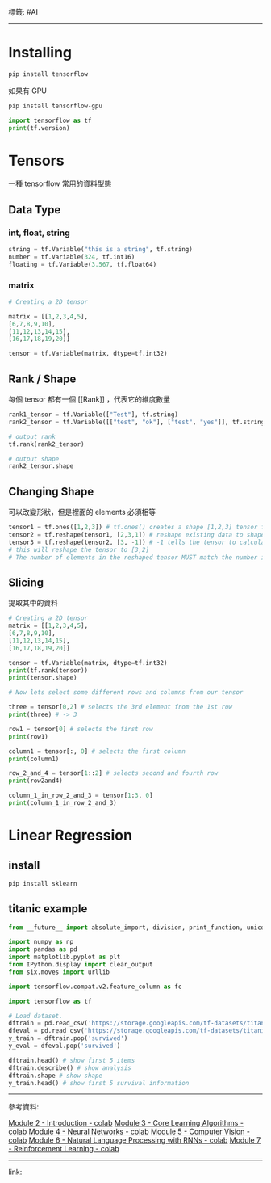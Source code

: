 標籤: #AI

---

# Installing

```bash
pip install tensorflow
```

如果有 GPU

```bash
pip install tensorflow-gpu
```

```python
import tensorflow as tf
print(tf.version)
```

# Tensors

一種 tensorflow 常用的資料型態

## Data Type

### int, float, string

```python
string = tf.Variable("this is a string", tf.string)
number = tf.Variable(324, tf.int16)
floating = tf.Variable(3.567, tf.float64)
```

### matrix

```python
# Creating a 2D tensor

matrix = [[1,2,3,4,5],
[6,7,8,9,10],
[11,12,13,14,15],
[16,17,18,19,20]]

tensor = tf.Variable(matrix, dtype=tf.int32)
```

## Rank / Shape

每個 tensor 都有一個 [[Rank]] ，代表它的維度數量

```python
rank1_tensor = tf.Variable(["Test"], tf.string)
rank2_tensor = tf.Variable([["test", "ok"], ["test", "yes"]], tf.string)

# output rank
tf.rank(rank2_tensor)

# output shape
rank2_tensor.shape
```

## Changing Shape

可以改變形狀，但是裡面的 elements 必須相等

```python
tensor1 = tf.ones([1,2,3]) # tf.ones() creates a shape [1,2,3] tensor full of ones
tensor2 = tf.reshape(tensor1, [2,3,1]) # reshape existing data to shape [2,3,1]
tensor3 = tf.reshape(tensor2, [3, -1]) # -1 tells the tensor to calculate the size of the dimension in that place
# this will reshape the tensor to [3,2]
# The number of elements in the reshaped tensor MUST match the number in the original
```

## Slicing

提取其中的資料

```python
# Creating a 2D tensor
matrix = [[1,2,3,4,5],
[6,7,8,9,10],
[11,12,13,14,15],
[16,17,18,19,20]]

tensor = tf.Variable(matrix, dtype=tf.int32)
print(tf.rank(tensor))
print(tensor.shape)

# Now lets select some different rows and columns from our tensor

three = tensor[0,2] # selects the 3rd element from the 1st row
print(three) # -> 3

row1 = tensor[0] # selects the first row
print(row1)

column1 = tensor[:, 0] # selects the first column
print(column1)

row_2_and_4 = tensor[1::2] # selects second and fourth row
print(row2and4)

column_1_in_row_2_and_3 = tensor[1:3, 0]
print(column_1_in_row_2_and_3)
```

# Linear Regression

## install

```bash
pip install sklearn
```

## titanic example

```python
from __future__ import absolute_import, division, print_function, unicode_literals

import numpy as np
import pandas as pd
import matplotlib.pyplot as plt
from IPython.display import clear_output
from six.moves import urllib

import tensorflow.compat.v2.feature_column as fc

import tensorflow as tf

# Load dataset.
dftrain = pd.read_csv('https://storage.googleapis.com/tf-datasets/titanic/train.csv') # training data
dfeval = pd.read_csv('https://storage.googleapis.com/tf-datasets/titanic/eval.csv') # testing data
y_train = dftrain.pop('survived')
y_eval = dfeval.pop('survived')

dftrain.head() # show first 5 items
dftrain.describe() # show analysis
dftrain.shape # show shape
y_train.head() # show first 5 survival information

```

---

參考資料:

[Module 2 - Introduction - colab](https://colab.research.google.com/drive/1F_EWVKa8rbMXi3_fG0w7AtcscFq7Hi7B#forceEdit=true&sandboxMode=true)
[Module 3 - Core Learning Algorithms - colab](https://colab.research.google.com/drive/15Cyy2H7nT40sGR7TBN5wBvgTd57mVKay#forceEdit=true&sandboxMode=true)
[Module 4 - Neural Networks - colab](https://colab.research.google.com/drive/1m2cg3D1x3j5vrFc-Cu0gMvc48gWyCOuG#forceEdit=true&sandboxMode=true)
[Module 5 - Computer Vision - colab](https://colab.research.google.com/drive/1ZZXnCjFEOkp_KdNcNabd14yok0BAIuwS#forceEdit=true&sandboxMode=true)
[Module 6 - Natural Language Processing with RNNs - colab](https://colab.research.google.com/drive/1ysEKrw_LE2jMndo1snrZUh5w87LQsCxk#forceEdit=true&sandboxMode=true)
[Module 7 - Reinforcement Learning - colab](https://colab.research.google.com/drive/1IlrlS3bB8t1Gd5Pogol4MIwUxlAjhWOQ#forceEdit=true&sandboxMode=true)

---

link:


